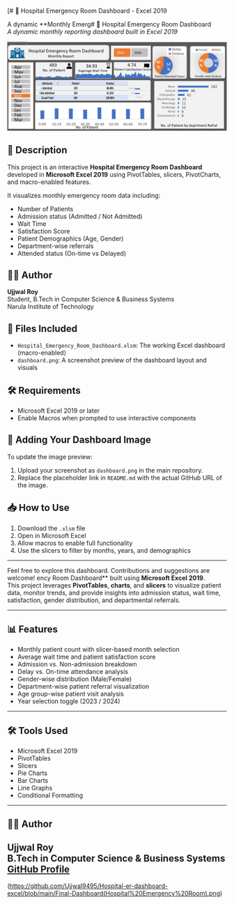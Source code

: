 [# 🏥 Hospital Emergency Room Dashboard - Excel 2019

A dynamic **Monthly Emerg# 🏥 Hospital Emergency Room Dashboard  
*A dynamic monthly reporting dashboard built in Excel 2019*

![Dashboard Preview](https://github.com/Ujjwal9495/Hospital-er-dashboard-excel/blob/main/Final-Dashboard(Hospital%20Emergency%20Room).png)  


## 📌 Description
This project is an interactive **Hospital Emergency Room Dashboard** developed in **Microsoft Excel 2019** using PivotTables, slicers, PivotCharts, and macro-enabled features.

It visualizes monthly emergency room data including:
- Number of Patients
- Admission status (Admitted / Not Admitted)
- Wait Time
- Satisfaction Score
- Patient Demographics (Age, Gender)
- Department-wise referrals
- Attended status (On-time vs Delayed)

## 👨‍💻 Author
**Ujjwal Roy**  
Student, B.Tech in Computer Science & Business Systems  
Narula Institute of Technology

## 📁 Files Included
- `Hospital_Emergency_Room_Dashboard.xlsm`: The working Excel dashboard (macro-enabled)
- `dashboard.png`: A screenshot preview of the dashboard layout and visuals

## 🛠️ Requirements
- Microsoft Excel 2019 or later
- Enable Macros when prompted to use interactive components

## 📸 Adding Your Dashboard Image
To update the image preview:
1. Upload your screenshot as `dashboard.png` in the main repository.
2. Replace the placeholder link in `README.md` with the actual GitHub URL of the image.

## 📥 How to Use
1. Download the `.xlsm` file
2. Open in Microsoft Excel
3. Allow macros to enable full functionality
4. Use the slicers to filter by months, years, and demographics

---

Feel free to  explore this dashboard. Contributions and suggestions are welcome!
ency Room Dashboard** built using **Microsoft Excel 2019**.  
This project leverages **PivotTables**, **charts**, and **slicers** to visualize patient data, monitor trends, and provide insights into admission status, wait time, satisfaction, gender distribution, and departmental referrals.

---

## 📊 Features

- Monthly patient count with slicer-based month selection
- Average wait time and patient satisfaction score
- Admission vs. Non-admission breakdown
- Delay vs. On-time attendance analysis
- Gender-wise distribution (Male/Female)
- Department-wise patient referral visualization
- Age group-wise patient visit analysis
- Year selection toggle (2023 / 2024)

---

## 🛠️ Tools Used

- Microsoft Excel 2019
- PivotTables
- Slicers
- Pie Charts
- Bar Charts
- Line Graphs
- Conditional Formatting

---

## 👨‍💻 Author

**Ujjwal Roy**  
B.Tech in Computer Science & Business Systems  
[GitHub Profile](https://github.com/Ujjwal9495) 
---
(https://github.com/Ujjwal9495/Hospital-er-dashboard-excel/blob/main/Final-Dashboard(Hospital%20Emergency%20Room).png)
